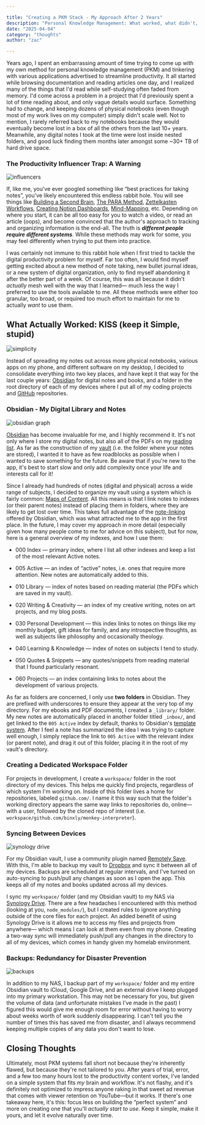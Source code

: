 ```yaml
---

title: "Creating a PKM Stack - My Approach After 2 Years"
description: "Personal Knowledge Management: What worked, what didn't, and how to stop wasting time."
date: "2025-04-04"
category: "thoughts"
author: "zac"

---
```


Years ago, I spent an embarrassing amount of time trying to come up with my own method for personal knowledge management (PKM) and tinkering with various applications advertised to streamline productivity. It all started while browsing documentation and reading articles one day, and I realized many of the things that I'd read while self-studying often faded from memory. I'd come across a problem in a project that I'd previously spent a lot of time reading about, and only vague details would surface. Something had to change, and keeping dozens of physical notebooks (even though most of my work lives on my computer) simply didn't scale well. Not to mention, I rarely referred back to my notebooks because they would eventually become lost in a box of all the others from the last 10+ years. Meanwhile, any digital notes I took at the time were lost inside nested folders, and good luck finding them months later amongst some ~30+ TB of hard drive space.

### The Productivity Influencer Trap: A Warning

![influencers](https://www.vice.com/wp-content/uploads/sites/2/2021/01/1611226953994-screenshot-2021-01-21-at-105850.png)

If, like me, you've ever googled something like “best practices for taking notes”, you've likely encountered this endless rabbit hole. You will see things like [Building a Second Brain](https://www.buildingasecondbrain.com), [The PARA Method](https://fortelabs.com/blog/para/), [Zettelkasten Workflows](https://zettelkasten.de/overview/), [Creating Notion Dashboards](https://www.notion.com/help/guides/personal-work-dashboard), [Mind-Mapping](https://www.lucidchart.com/pages/tutorial/how-to-make-a-mind-map), etc. Depending on where you start, it can be all too easy for you to watch a video, or read an article (oops), and become convinced that the author's approach to tracking and organizing information is the end-all. The truth is ***different people require different systems***. While these methods may work for some, you may feel differently when trying to put them into practice.

I was certainly not immune to this rabbit hole when I first tried to tackle the digital productivity problem for myself. Far too often, I would find myself getting excited about a new method of note taking, new bullet journal ideas, or a new system of digital organization, only to find myself abandoning it after the better part of a week. Of course, this was all because it didn't *actually* mesh well with the way that I learned— much less the way I preferred to use the tools available to me. All these methods were either too granular, too broad, or required too much effort to maintain for me to actually *want* to use them.

## What Actually Worked: KISS (keep it Simple, stupid)

![simplicity](https://focusandaction.com/wp-content/uploads/2023/08/applenotesmeme.jpeg)

Instead of spreading my notes out across more physical notebooks, various apps on my phone, and different software on my desktop, I decided to consolidate everything into two key places, and have kept it that way for the last couple years: [Obsidian](https://obsidian.md) for digital notes and books, and a folder in the root directory of each of my devices where I put all of my coding projects and [GitHub](https://github.com) repositories.

### Obsidian - My Digital Library and Notes

![obsidian graph](https://forum.obsidian.md/uploads/default/original/3X/3/3/338d6f9cb03a40154eb4ada379ab725de934e678.png)

[Obsidian](https://obsidian.md) has become invaluable for me, and I highly recommend it. It's not only where I store my digital notes, but also all of the PDFs on my [reading list](https://github.com/binxly/reading-list). As far as the construction of my [vault](https://help.obsidian.md/vault) (i.e. the folder where your notes are stored), I wanted it to have as few roadblocks as possible when I wanted to save something for the future. Be aware that if you're new to the app, it's best to start slow and only add complexity once your life and interests call for it!

Since I already had hundreds of notes (digital and physical) across a wide range of subjects, I decided to organize my vault using a system which is fairly common: [Maps of Content](https://obsidian.rocks/maps-of-content-effortless-organization-for-notes/). All this means is that I link notes to indexes (or their parent notes) instead of placing them in folders, where they are likely to get lost over time. This takes full advantage of the [note-linking](https://help.obsidian.md/link-notes) offered by Obsidian, which was what attracted me to the app in the first place. In the future, I may cover my approach in more detail (especially given how many people come to me for advice on this subject), but for now, here is a general overview of my indexes, and how I use them:

- 000 Index — primary index, where I list all other indexes and keep a list of the most relevant Active notes.

- 005 Active — an index of “active” notes, i.e. ones that require more attention. New notes are automatically added to this.

- 010 Library — index of notes based on reading material (the PDFs which are saved in my vault).

- 020 Writing & Creativity — an index of my creative writing, notes on art projects, and my blog posts.

- 030 Personal Development — this index links to notes on things like my monthly budget, gift ideas for family, and any introspective thoughts, as well as subjects like philosophy and occasionally theology.

- 040 Learning & Knowledge — index of notes on subjects I tend to study.

- 050 Quotes & Snippets — any quotes/snippets from reading material that I found particularly resonant.

- 060 Projects — an index containing links to notes about the development of various projects.

As far as folders are concerned, I only use **two folders** in Obsidian. They are prefixed with underscores to ensure they appear at the very top of my directory. For my ebooks and PDF documents, I created a `_library/` folder. My new notes are automatically placed in another folder titled `_inbox/`, and get linked to the `005 Active` index by default, thanks to Obsidian's [template system](https://help.obsidian.md/plugins/templates). After I feel a note has summarized the idea I was trying to capture well enough, I simply replace the link to `005 Active` with the relevant index (or parent note), and drag it out of this folder, placing it in the root of my vault's directory.

### Creating a Dedicated Workspace Folder

For projects in development, I create a `workspace/` folder in the root directory of my devices. This helps me quickly find projects, regardless of which system I'm working on. Inside of this folder lives a home for repositories, labeled `github.com/`. I name it this way such that the folder's working directory appears the same way links to repositories do, online— with a user, followed by the cloned repo of interest (i.e. `workspace/github.com/binxly/monkey-interpreter`).

### Syncing Between Devices

![synology drive](https://image.coolblue.be/840x473/content/3d1017622dc1d75ad0292e4ed76a0659)

For my Obsidian vault, I use a community plugin named [Remotely Save](https://github.com/remotely-save/remotely-save). With this, I'm able to backup my vault to [Dropbox](https://www.dropbox.com/) and sync it between all of my devices. Backups are scheduled at regular intervals, and I've turned on auto-syncing to push/pull any changes as soon as I open the app. This keeps all of my notes and books updated across all my devices.

I sync my `workspace/` folder (and my Obsidian vault) to my NAS via [Synology Drive](https://www.synology.com/en-global/dsm/feature/drive). There are a few headaches I encountered with this method (looking at you, `node_modules/`), but I created rules to ignore anything outside of the core files for each project. An added benefit of using Synology Drive is it allows me to access my files and projects from anywhere— which means I can look at them even from my phone. Creating a two-way sync will immediately push/pull any changes in the directory to all of my devices, which comes in handy given my homelab environment.

### Backups: Redundancy for Disaster Prevention

![backups](https://missfreddy.com/wp-content/uploads/2016/03/digitalbackups.jpg)

In addition to my NAS, I backup part of my `workspace/` folder and my entire Obsidian vault to iCloud, Google Drive, and an external drive I keep plugged into my primary workstation. This may not be necessary for you, but given the volume of data (and unfortunate mistakes I've made in the past) I figured this would give me enough room for error without having to worry about weeks worth of work suddenly disappearing. I can't tell you the number of times this has saved me from disaster, and I always recommend keeping multiple copies of any data you don't want to lose.

## Closing Thoughts

Ultimately, most PKM systems fall short not because they're inherently flawed, but because they're not tailored to *you*. After years of trial, error, and a few too many hours lost to the productivity content vortex, I've landed on a simple system that fits *my* brain and workflow. It's not flashy, and it's definitely not optimized to impress anyone raking in that sweet ad revenue that comes with viewer retention on YouTube—but it works. If there's one takeaway here, it's this: focus less on building the “perfect system” and more on creating one that you'll *actually start to use*. Keep it simple, make it yours, and let it evolve naturally over time.